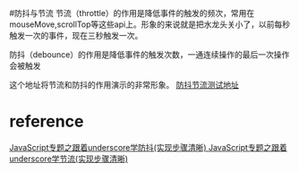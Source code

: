 #防抖与节流
节流（throttle）的作用是降低事件的触发的频次，常用在mouseMove,scrollTop等这些api上。形象的来说就是把水龙头关小了，以前每秒触发一次的事件，现在三秒触发一次。

防抖（debounce）的作用是降低事件的触发次数，一通连续操作的最后一次操作会被触发

这个地址将节流和防抖的作用演示的非常形象。
[防抖节流测试地址](http://demo.nimius.net/debounce_throttle/)

# reference
[JavaScript专题之跟着underscore学防抖(实现步骤清晰) ](https://github.com/mqyqingfeng/Blog/issues/22)
[JavaScript专题之跟着underscore学节流(实现步骤清晰) ](https://github.com/mqyqingfeng/Blog/issues/26)